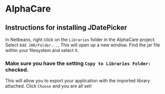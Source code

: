# AlphaCare

## Instructions for installing JDatePicker
In Netbeans, right click on the ```Libraries``` folder in the AlphaCare project. 
Select ```Add JAR/Folder...```. This will open up a new window. 
Find the jar file within your filesystem and select it. 
### Make sure you have the setting ```Copy to Libraries Folder:``` checked. 
This will allow you to export your application with the imported library attached. 
Click ```Choose``` and you are all set!
